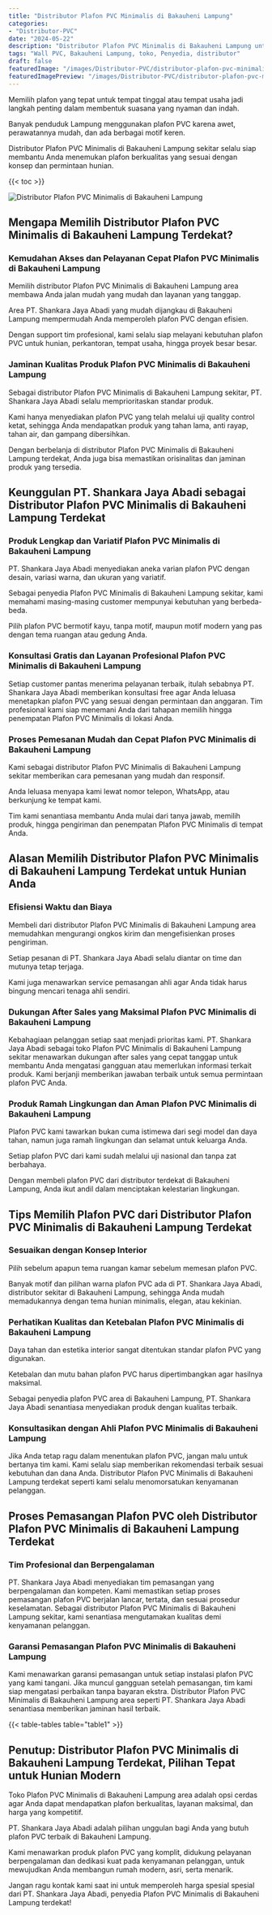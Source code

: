 ```yaml
---
title: "Distributor Plafon PVC Minimalis di Bakauheni Lampung"
categories:
- "Distributor-PVC"
date: "2024-05-22"
description: "Distributor Plafon PVC Minimalis di Bakauheni Lampung untuk rumah, kantor, dan toko. Panel berkualitas, beragam motif, pilihan warna modern, dengan jasa pemasangan oleh teknisi profesional dan kepastian resmi!|Layanan penjualan Plafon PVC Minimalis di Bakauheni Lampung bagi keperluan hunian, perkantoran, maupun ritel, beserta material terbaik dan penempatan oleh teknisi ahli serta kepastian resmi.|Solusi Plafon PVC Minimalis di Bakauheni Lampung yang andal untuk hunian, office, serta toko, dengan material unggulan dan pemasangan oleh tenaga ahli profesional dan kepastian resmi.|Penyediaan Plafon PVC Minimalis di Bakauheni Lampung bagi tempat tinggal, kantor, serta ritel, dengan produk unggulan dan pemasangan dikerjakan oleh tim ahli, dilengkapi beserta kepastian resmi.}"
tags: "Wall PVC, Bakauheni Lampung, toko, Penyedia, distributor"
draft: false
featuredImage: "/images/Distributor-PVC/distributor-plafon-pvc-minimalis-di-bakauheni-lampung.png"
featuredImagePreview: "/images/Distributor-PVC/distributor-plafon-pvc-minimalis-di-bakauheni-lampung.png"
---
```


Memilih plafon yang tepat untuk tempat tinggal atau tempat usaha jadi langkah penting dalam membentuk suasana yang nyaman dan indah.

Banyak penduduk Lampung menggunakan plafon PVC karena awet, perawatannya mudah, dan ada berbagai motif keren.

Distributor Plafon PVC Minimalis di Bakauheni Lampung sekitar selalu siap membantu Anda menemukan plafon berkualitas yang sesuai dengan konsep dan permintaan hunian.

{{< toc >}}

![Distributor Plafon PVC Minimalis di Bakauheni Lampung](/images/Distributor-PVC/Distributor-Plafon-PVC-Minimalis-di-Bakauheni-Lampung.png)

## Mengapa Memilih Distributor Plafon PVC Minimalis di Bakauheni Lampung Terdekat?

### Kemudahan Akses dan Pelayanan Cepat Plafon PVC Minimalis di Bakauheni Lampung

Memilih distributor Plafon PVC Minimalis di Bakauheni Lampung area membawa Anda jalan mudah yang mudah dan layanan yang tanggap.

Area PT. Shankara Jaya Abadi yang mudah dijangkau di Bakauheni Lampung mempermudah Anda memperoleh plafon PVC dengan efisien.

Dengan support tim profesional, kami selalu siap melayani kebutuhan plafon PVC untuk hunian, perkantoran, tempat usaha, hingga proyek besar besar.

### Jaminan Kualitas Produk Plafon PVC Minimalis di Bakauheni Lampung

Sebagai distributor Plafon PVC Minimalis di Bakauheni Lampung sekitar, PT. Shankara Jaya Abadi selalu memprioritaskan standar produk.

Kami hanya menyediakan plafon PVC yang telah melalui uji quality control ketat, sehingga Anda mendapatkan produk yang tahan lama, anti rayap, tahan air, dan gampang dibersihkan.

Dengan berbelanja di distributor Plafon PVC Minimalis di Bakauheni Lampung terdekat, Anda juga bisa memastikan orisinalitas dan jaminan produk yang tersedia.

## Keunggulan PT. Shankara Jaya Abadi sebagai Distributor Plafon PVC Minimalis di Bakauheni Lampung Terdekat

### Produk Lengkap dan Variatif Plafon PVC Minimalis di Bakauheni Lampung

PT. Shankara Jaya Abadi menyediakan aneka varian plafon PVC dengan desain, variasi warna, dan ukuran yang variatif.

Sebagai penyedia Plafon PVC Minimalis di Bakauheni Lampung sekitar, kami memahami masing-masing customer mempunyai kebutuhan yang berbeda-beda.

Pilih plafon PVC bermotif kayu, tanpa motif, maupun motif modern yang pas dengan tema ruangan atau gedung Anda.

### Konsultasi Gratis dan Layanan Profesional Plafon PVC Minimalis di Bakauheni Lampung

Setiap customer pantas menerima pelayanan terbaik, itulah sebabnya PT. Shankara Jaya Abadi memberikan konsultasi free agar Anda leluasa menetapkan plafon PVC yang sesuai dengan permintaan dan anggaran. Tim profesional kami siap menemani Anda dari tahapan memilih hingga penempatan Plafon PVC Minimalis di lokasi Anda.

### Proses Pemesanan Mudah dan Cepat Plafon PVC Minimalis di Bakauheni Lampung

Kami sebagai distributor Plafon PVC Minimalis di Bakauheni Lampung sekitar memberikan cara pemesanan yang mudah dan responsif.

Anda leluasa menyapa kami lewat nomor telepon, WhatsApp, atau berkunjung ke tempat kami.

Tim kami senantiasa membantu Anda mulai dari tanya jawab, memilih produk, hingga pengiriman dan penempatan Plafon PVC Minimalis di tempat Anda.

## Alasan Memilih Distributor Plafon PVC Minimalis di Bakauheni Lampung Terdekat untuk Hunian Anda

### Efisiensi Waktu dan Biaya

Membeli dari distributor Plafon PVC Minimalis di Bakauheni Lampung area memudahkan mengurangi ongkos kirim dan mengefisienkan proses pengiriman.

Setiap pesanan di PT. Shankara Jaya Abadi selalu diantar on time dan mutunya tetap terjaga.

Kami juga menawarkan service pemasangan ahli agar Anda tidak harus bingung mencari tenaga ahli sendiri.

### Dukungan After Sales yang Maksimal Plafon PVC Minimalis di Bakauheni Lampung

Kebahagiaan pelanggan setiap saat menjadi prioritas kami. PT. Shankara Jaya Abadi sebagai toko Plafon PVC Minimalis di Bakauheni Lampung sekitar menawarkan dukungan after sales yang cepat tanggap untuk membantu Anda mengatasi gangguan atau memerlukan informasi terkait produk. Kami berjanji memberikan jawaban terbaik untuk semua permintaan plafon PVC Anda.

### Produk Ramah Lingkungan dan Aman Plafon PVC Minimalis di Bakauheni Lampung

Plafon PVC kami tawarkan bukan cuma istimewa dari segi model dan daya tahan, namun juga ramah lingkungan dan selamat untuk keluarga Anda.

Setiap plafon PVC dari kami sudah melalui uji nasional dan tanpa zat berbahaya.

Dengan membeli plafon PVC dari distributor terdekat di Bakauheni Lampung, Anda ikut andil dalam menciptakan kelestarian lingkungan.

## Tips Memilih Plafon PVC dari Distributor Plafon PVC Minimalis di Bakauheni Lampung Terdekat

### Sesuaikan dengan Konsep Interior

Pilih sebelum apapun tema ruangan kamar sebelum memesan plafon PVC.

Banyak motif dan pilihan warna plafon PVC ada di PT. Shankara Jaya Abadi, distributor sekitar di Bakauheni Lampung, sehingga Anda mudah memadukannya dengan tema hunian minimalis, elegan, atau kekinian.

### Perhatikan Kualitas dan Ketebalan Plafon PVC Minimalis di Bakauheni Lampung

Daya tahan dan estetika interior sangat ditentukan standar plafon PVC yang digunakan.

Ketebalan dan mutu bahan plafon PVC harus dipertimbangkan agar hasilnya maksimal.

Sebagai penyedia plafon PVC area di Bakauheni Lampung, PT. Shankara Jaya Abadi senantiasa menyediakan produk dengan kualitas terbaik.

### Konsultasikan dengan Ahli Plafon PVC Minimalis di Bakauheni Lampung

Jika Anda tetap ragu dalam menentukan plafon PVC, jangan malu untuk bertanya tim kami. Kami selalu siap memberikan rekomendasi terbaik sesuai kebutuhan dan dana Anda. Distributor Plafon PVC Minimalis di Bakauheni Lampung terdekat seperti kami selalu menomorsatukan kenyamanan pelanggan.

## Proses Pemasangan Plafon PVC oleh Distributor Plafon PVC Minimalis di Bakauheni Lampung Terdekat

### Tim Profesional dan Berpengalaman

PT. Shankara Jaya Abadi menyediakan tim pemasangan yang berpengalaman dan kompeten. Kami memastikan setiap proses pemasangan plafon PVC berjalan lancar, tertata, dan sesuai prosedur keselamatan. Sebagai distributor Plafon PVC Minimalis di Bakauheni Lampung sekitar, kami senantiasa mengutamakan kualitas demi kenyamanan pelanggan.

### Garansi Pemasangan Plafon PVC Minimalis di Bakauheni Lampung

Kami menawarkan garansi pemasangan untuk setiap instalasi plafon PVC yang kami tangani. Jika muncul gangguan setelah pemasangan, tim kami siap mengatasi perbaikan tanpa bayaran ekstra. Distributor Plafon PVC Minimalis di Bakauheni Lampung area seperti PT. Shankara Jaya Abadi senantiasa memberikan jaminan hasil terbaik.

{{< table-tables table="table1" >}}

## Penutup: Distributor Plafon PVC Minimalis di Bakauheni Lampung Terdekat, Pilihan Tepat untuk Hunian Modern

Toko Plafon PVC Minimalis di Bakauheni Lampung area adalah opsi cerdas agar Anda dapat mendapatkan plafon berkualitas, layanan maksimal, dan harga yang kompetitif.

PT. Shankara Jaya Abadi adalah pilihan unggulan bagi Anda yang butuh plafon PVC terbaik di Bakauheni Lampung.

Kami menawarkan produk plafon PVC yang komplit, didukung pelayanan berpengalaman dan dedikasi kuat pada kenyamanan pelanggan, untuk mewujudkan Anda membangun rumah modern, asri, serta menarik.

Jangan ragu kontak kami saat ini untuk memperoleh harga spesial spesial dari PT. Shankara Jaya Abadi, penyedia Plafon PVC Minimalis di Bakauheni Lampung terdekat!
